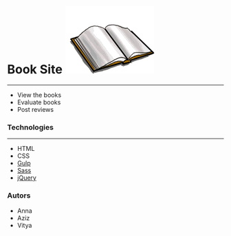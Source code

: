 # Book Site ![Книга](https://github.com/anyaVyacheslavovna/Images-/raw/master/1.gif) 
---

* View the books
* Evaluate books
* Post reviews


### Technologies 
---
* HTML
* CSS
* [Gulp](https://www.npmjs.com/package/gulp-download) 
* [Sass](http://sass-lang.com/)
* [jQuery](http://jquery.com/)


### Autors

- Anna
- Aziz
- Vitya